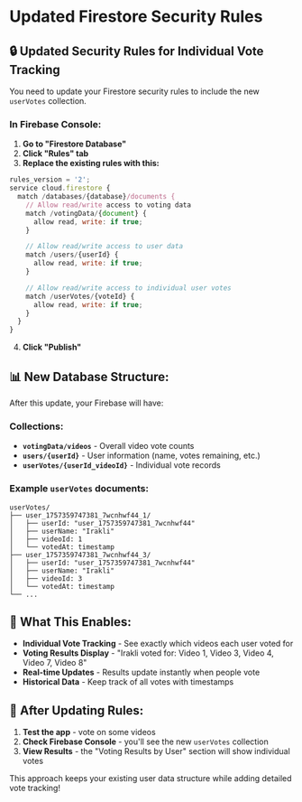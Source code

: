 # Updated Firestore Security Rules

## 🔒 **Updated Security Rules for Individual Vote Tracking**

You need to update your Firestore security rules to include the new `userVotes` collection.

### **In Firebase Console:**

1. **Go to "Firestore Database"**
2. **Click "Rules" tab**
3. **Replace the existing rules with this:**

```javascript
rules_version = '2';
service cloud.firestore {
  match /databases/{database}/documents {
    // Allow read/write access to voting data
    match /votingData/{document} {
      allow read, write: if true;
    }

    // Allow read/write access to user data
    match /users/{userId} {
      allow read, write: if true;
    }

    // Allow read/write access to individual user votes
    match /userVotes/{voteId} {
      allow read, write: if true;
    }
  }
}
```

4. **Click "Publish"**

## 📊 **New Database Structure:**

After this update, your Firebase will have:

### **Collections:**

- **`votingData/videos`** - Overall video vote counts
- **`users/{userId}`** - User information (name, votes remaining, etc.)
- **`userVotes/{userId_videoId}`** - Individual vote records

### **Example `userVotes` documents:**

```
userVotes/
├── user_1757359747381_7wcnhwf44_1/
│   ├── userId: "user_1757359747381_7wcnhwf44"
│   ├── userName: "Irakli"
│   ├── videoId: 1
│   └── votedAt: timestamp
├── user_1757359747381_7wcnhwf44_3/
│   ├── userId: "user_1757359747381_7wcnhwf44"
│   ├── userName: "Irakli"
│   ├── videoId: 3
│   └── votedAt: timestamp
└── ...
```

## 🎯 **What This Enables:**

- **Individual Vote Tracking** - See exactly which videos each user voted for
- **Voting Results Display** - "Irakli voted for: Video 1, Video 3, Video 4, Video 7, Video 8"
- **Real-time Updates** - Results update instantly when people vote
- **Historical Data** - Keep track of all votes with timestamps

## 🚀 **After Updating Rules:**

1. **Test the app** - vote on some videos
2. **Check Firebase Console** - you'll see the new `userVotes` collection
3. **View Results** - the "Voting Results by User" section will show individual votes

This approach keeps your existing user data structure while adding detailed vote tracking!

